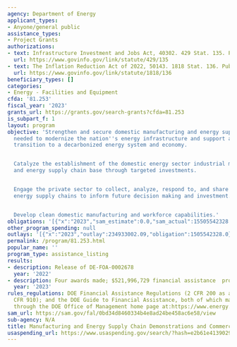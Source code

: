 ```yaml
---
agency: Department of Energy
applicant_types:
- Anyone/general public
assistance_types:
- Project Grants
authorizations:
- text: Infrastructure Investment and Jobs Act, 40302. 429 Stat. 135. Pub. L. 117-58.
  url: https://www.govinfo.gov/link/statute/429/135
- text: The Inflation Reduction Act of 2022, 50143. 1818 Stat. 136. Pub. L. 117-169.
  url: https://www.govinfo.gov/link/statute/1818/136
beneficiary_types: []
categories:
- Energy - Facilities and Equipment
cfda: '81.253'
fiscal_year: '2023'
grants_url: https://grants.gov/search-grants?cfda=81.253
is_subpart_f: 1
layout: program
objective: 'Strengthen and secure domestic manufacturing and energy supply chains
  needed to modernize the nation''s energy infrastructure and support an equitable
  transition to a decarbonized energy system and economy.


  Catalyze the establishment of the domestic energy sector industrial manufacturing
  and energy supply chain base through targeted investments.


  Engage the private sector to collect, analyze, respond to, and share data about
  energy supply chains to inform future decision making and investment.


  Develop clean domestic manufacturing and workforce capabilities.'
obligations: '[{"x":"2023","sam_estimate":0.0,"sam_actual":15505542328.0,"usa_spending_actual":1505542328.0},{"x":"2024","sam_estimate":0.0,"sam_actual":641693584.0,"usa_spending_actual":641639584.0},{"x":"2025","sam_estimate":0.0,"sam_actual":6000000000.0,"usa_spending_actual":0.0}]'
other_program_spending: null
outlays: '[{"x":"2023","outlay":234933002.09,"obligation":1505542328.0},{"x":"2024","outlay":13045921.08,"obligation":641639584.0},{"x":"2025","outlay":0.0,"obligation":0.0}]'
permalink: /program/81.253.html
popular_name: ''
program_type: assistance_listing
results:
- description: Release of DE-FOA-0002678
  year: '2022'
- description: Four awards made; $521,996,729 financial assistance  provided
  year: '2023'
rules_regulations: DOE Financial Assistance Regulations (2 CFR 200 as amended by 2
  CFR 910); and the DOE Guide to Financial Assistance, both of which may be accessed
  through the DOE Office of Management home page at:https://www.energy.gov/management/downloads/merit-review-guide-financial-assistance-and-unsolicited-proposals-current
sam_url: https://sam.gov/fal/0bd34d8460334b4e8ad24be458ac6e58/view
sub-agency: N/A
title: Manufacturing and Energy Supply Chain Demonstrations and Commercial Applications
usaspending_url: https://www.usaspending.gov/search/?hash=e2b61e41390299b2c1437c115f915a23
---
```

